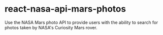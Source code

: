 # react-nasa-api-mars-photos
Use the NASA Mars photo API to provide users with the ability to search for photos taken by NASA's Curiosity Mars rover.

